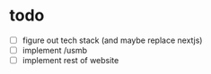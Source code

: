 # todo

- [ ] figure out tech stack (and maybe replace nextjs)
- [ ] implement /usmb
- [ ] implement rest of website